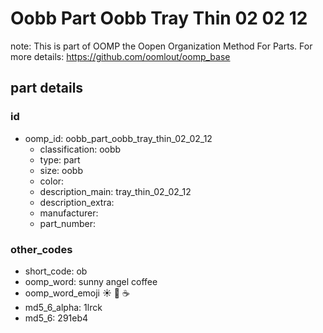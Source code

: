 # Oobb Part Oobb Tray Thin 02 02 12  

note: This is part of OOMP the Oopen Organization Method For Parts. For more details: https://github.com/oomlout/oomp_base

##  part details





### id
* oomp_id: oobb_part_oobb_tray_thin_02_02_12
  * classification: oobb
  * type: part
  * size: oobb
  * color: 
  * description_main: tray_thin_02_02_12
  * description_extra: 
  * manufacturer: 
  * part_number: 

### other_codes
* short_code: ob
* oomp_word: sunny angel coffee
* oomp_word_emoji :sunny: :angel: :coffee:
* md5_6_alpha: 1lrck
* md5_6: 291eb4